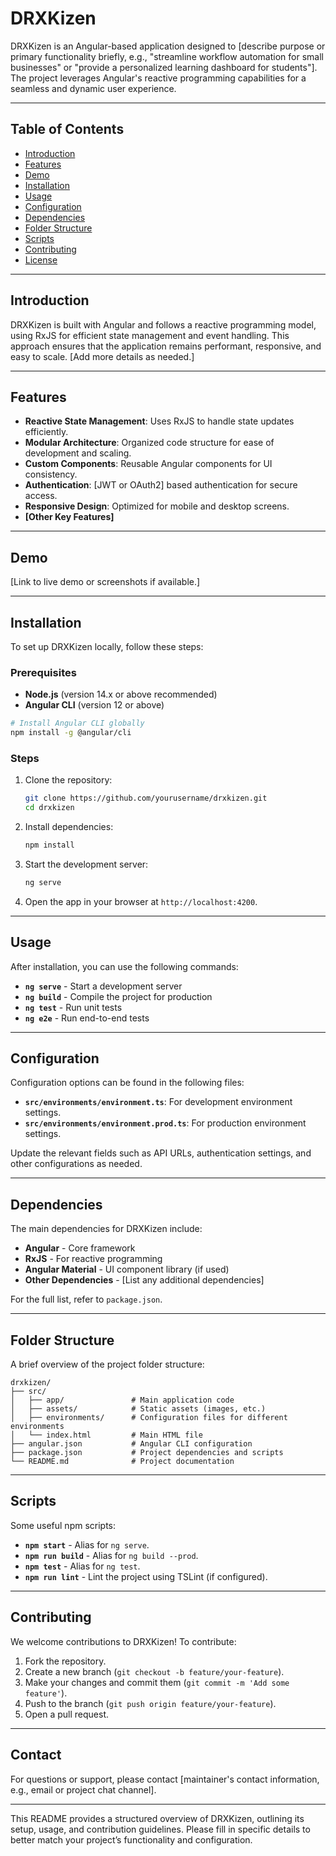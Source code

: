
# DRXKizen

DRXKizen is an Angular-based application designed to [describe purpose or primary functionality briefly, e.g., "streamline workflow automation for small businesses" or "provide a personalized learning dashboard for students"]. The project leverages Angular's reactive programming capabilities for a seamless and dynamic user experience.

---

## Table of Contents

- [Introduction](#introduction)
- [Features](#features)
- [Demo](#demo)
- [Installation](#installation)
- [Usage](#usage)
- [Configuration](#configuration)
- [Dependencies](#dependencies)
- [Folder Structure](#folder-structure)
- [Scripts](#scripts)
- [Contributing](#contributing)
- [License](#license)

---

## Introduction

DRXKizen is built with Angular and follows a reactive programming model, using RxJS for efficient state management and event handling. This approach ensures that the application remains performant, responsive, and easy to scale. [Add more details as needed.]

---

## Features

- **Reactive State Management**: Uses RxJS to handle state updates efficiently.
- **Modular Architecture**: Organized code structure for ease of development and scaling.
- **Custom Components**: Reusable Angular components for UI consistency.
- **Authentication**: [JWT or OAuth2] based authentication for secure access.
- **Responsive Design**: Optimized for mobile and desktop screens.
- **[Other Key Features]**

---

## Demo

[Link to live demo or screenshots if available.]

---

## Installation

To set up DRXKizen locally, follow these steps:

### Prerequisites

- **Node.js** (version 14.x or above recommended)
- **Angular CLI** (version 12 or above)

```bash
# Install Angular CLI globally
npm install -g @angular/cli
```

### Steps

1. Clone the repository:

   ```bash
   git clone https://github.com/yourusername/drxkizen.git
   cd drxkizen
   ```

2. Install dependencies:

   ```bash
   npm install
   ```

3. Start the development server:

   ```bash
   ng serve
   ```

4. Open the app in your browser at `http://localhost:4200`.

---

## Usage

After installation, you can use the following commands:

- **`ng serve`** - Start a development server
- **`ng build`** - Compile the project for production
- **`ng test`** - Run unit tests
- **`ng e2e`** - Run end-to-end tests

---

## Configuration

Configuration options can be found in the following files:

- **`src/environments/environment.ts`**: For development environment settings.
- **`src/environments/environment.prod.ts`**: For production environment settings.

Update the relevant fields such as API URLs, authentication settings, and other configurations as needed.

---

## Dependencies

The main dependencies for DRXKizen include:

- **Angular** - Core framework
- **RxJS** - For reactive programming
- **Angular Material** - UI component library (if used)
- **Other Dependencies** - [List any additional dependencies]

For the full list, refer to `package.json`.

---

## Folder Structure

A brief overview of the project folder structure:

```plaintext
drxkizen/
├── src/
│   ├── app/               # Main application code
│   ├── assets/            # Static assets (images, etc.)
│   ├── environments/      # Configuration files for different environments
│   └── index.html         # Main HTML file
├── angular.json           # Angular CLI configuration
├── package.json           # Project dependencies and scripts
└── README.md              # Project documentation
```

---

## Scripts

Some useful npm scripts:

- **`npm start`** - Alias for `ng serve`.
- **`npm run build`** - Alias for `ng build --prod`.
- **`npm test`** - Alias for `ng test`.
- **`npm run lint`** - Lint the project using TSLint (if configured).

---

## Contributing

We welcome contributions to DRXKizen! To contribute:

1. Fork the repository.
2. Create a new branch (`git checkout -b feature/your-feature`).
3. Make your changes and commit them (`git commit -m 'Add some feature'`).
4. Push to the branch (`git push origin feature/your-feature`).
5. Open a pull request.

---

## Contact

For questions or support, please contact [maintainer's contact information, e.g., email or project chat channel].

---

This README provides a structured overview of DRXKizen, outlining its setup, usage, and contribution guidelines. Please fill in specific details to better match your project’s functionality and configuration.
